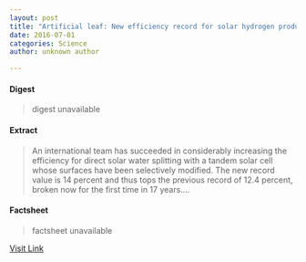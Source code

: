 ```yaml
---
layout: post
title: "Artificial leaf: New efficiency record for solar hydrogen production is 14 percent"
date: 2016-07-01
categories: Science
author: unknown author

---
```



#### Digest
>digest unavailable

#### Extract
>An international team has succeeded in considerably increasing the efficiency for direct solar water splitting with a tandem solar cell whose surfaces have been selectively modified. The new record value is 14 percent and thus tops the previous record of 12.4 percent, broken now for the first time in 17 years....

#### Factsheet
>factsheet unavailable

[Visit Link](http://www.sciencedaily.com/releases/2015/09/150915090413.htm)


